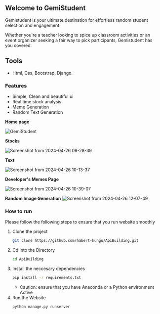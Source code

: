 ## Welcome to GemiStudent
Gemistudent is your ultimate destination for effortless random student selection and engagement.

Whether you're a teacher looking to spice up classroom activities or an event organizer seeking a fair way to pick participants, Gemistudent has you covered.
## Tools
- Html, Css, Bootstrap, Django.
### Features
- Simple, Clean and beautiful ui
- Real time stock analysis
- Meme Generation
- Random Text Generation
  
**Home page**

![GemiStudent](https://github.com/habert-kungu/ApiBuilding/assets/147383053/a9466ef3-9540-4e58-a407-10d03137aca2)


**Stocks**

![Screenshot from 2024-04-26 09-28-39](https://github.com/habert-kungu/ApiBuilding/assets/147383053/fe216d41-9826-473f-98c1-c5899448a4fd)


**Text**

![Screenshot from 2024-04-26 10-13-37](https://github.com/habert-kungu/ApiBuilding/assets/147383053/a03bcb58-9a79-4614-9cdf-5f4a8fe0d6fb)

**Developer's Memes Page**

![Screenshot from 2024-04-26 10-39-07](https://github.com/habert-kungu/ApiBuilding/assets/147383053/6433f50b-a70c-43a7-86d8-bfe8bea49cc6)

**Random Image Generation**
![Screenshot from 2024-04-26 12-07-49](https://github.com/habert-kungu/ApiBuilding/assets/147383053/cda8f3ae-a181-49ef-816a-c80635232b0b)

### How to run
Please follow the following steps to ensure that you run website smoothly
1. Clone the project
   ```bash
   git clone https://github.com/habert-kungu/ApiBuilding.git
   ```
2. Cd into the Directory
   ```bash
   cd ApiBuilding
   ```
3. Install the neccesary dependencies
   ```bash
   pip install -r requirements.txt
   ```
   - Caution:
       ensure that you have Anaconda or a Python environment Active
4. Run the Website
   ```bash
   python manage.py runserver
   ```
   
